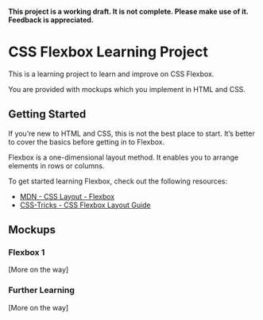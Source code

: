 **This project is a working draft. It is not complete. Please make use of it. Feedback is appreciated.**

# CSS Flexbox Learning Project

This is a learning project to learn and improve on CSS Flexbox.

You are provided with mockups which you implement in HTML and CSS.

## Getting Started

If you’re new to HTML and CSS, this is not the best place to start. It’s better to cover the basics before getting in to Flexbox.

Flexbox is a one-dimensional layout method. It enables you to arrange elements in rows or columns.

To get started learning Flexbox, check out the following resources:

- [MDN - CSS Layout - Flexbox](https://developer.mozilla.org/en-US/docs/Learn/CSS/CSS_layout/Flexbox)
- [CSS-Tricks - CSS Flexbox Layout Guide](https://css-tricks.com/snippets/css/a-guide-to-flexbox/)

## Mockups

### Flexbox 1

[More on the way]

### Further Learning

[More on the way]